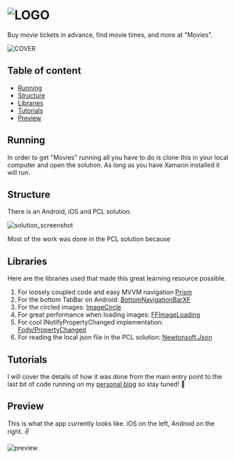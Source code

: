 ![LOGO](https://cdn.rawgit.com/DevWizza/Movies/develop/README/Readme.png?raw=true) 
======================
  
Buy movie tickets in advance, find movie times, and more at "Movies". 
  
![COVER](https://cdn.rawgit.com/DevWizza/Movies/develop/README/Cover.png?raw=true)
 
## Table of content
 
- [Running](#Running)
- [Structure](#structure)
- [Libraries](#libraries)
- [Tutorials](#tutorials)
- [Preview](#preview)

## Running

In order to get "Movies" running all you have to do is clone this in your local computer and open the solution. As long as you have Xamarin installed it will run.
 
## Structure
 
There is an Android, iOS and PCL solution.

![solution_screenshot](https://cdn.rawgit.com/DevWizza/Movies/develop/README/solution_screenshot.png?raw=true)

Most of the work was done in the PCL solution because 

## Libraries

Here are the libraries used that made this great learning resource possible.

1) For loosely coupled code and easy MVVM navigation [Prism](https://github.com/PrismLibrary/Prism)
2) For the bottom TabBar on Android: [BottomNavigationBarXF](https://github.com/thrive-now/BottomNavigationBarXF)
3) For the circled images: [ImageCircle](https://github.com/jamesmontemagno/ImageCirclePlugin)
4) For great performance when loading images: [FFImageLoading](https://github.com/luberda-molinet/FFImageLoading)
5) For cool INotifyPropertyChanged implementation: [Fody/PropertyChanged](https://github.com/Fody/PropertyChanged)
6) For reading the local json file in the PCL solution: [Newtonsoft.Json](https://github.com/JamesNK/Newtonsoft.Json)

## Tutorials

I will cover the details of how it was done from the main entry point to the last bit of code running on my [personal blog](www.intern.life) so stay tuned! 🕺

## Preview
  
This is what the app currently looks like. iOS on the left, Android on the right. ✌️
  
![preview](https://cdn.rawgit.com/DevWizza/Movies/develop/README/Preview.png?raw=true)
